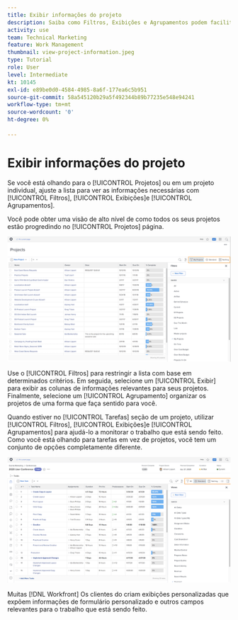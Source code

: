 ```yaml
---
title: Exibir informações do projeto
description: Saiba como Filtros, Exibições e Agrupamentos podem facilitar a visualização das informações do projeto para ajudá-lo a gerenciar projetos.
activity: use
team: Technical Marketing
feature: Work Management
thumbnail: view-project-information.jpeg
type: Tutorial
role: User
level: Intermediate
kt: 10145
exl-id: e89be0d0-4584-4985-8a6f-177ea6c5b951
source-git-commit: 58a545120b29a5f492344b89b77235e548e94241
workflow-type: tm+mt
source-wordcount: '0'
ht-degree: 0%

---
```


# Exibir informações do projeto

Se você está olhando para o [!UICONTROL Projetos] ou em um projeto individual, ajuste a lista para ver as informações necessárias com [!UICONTROL Filtros], [!UICONTROL Exibições]e [!UICONTROL Agrupamentos].

Você pode obter uma visão de alto nível de como todos os seus projetos estão progredindo no [!UICONTROL Projetos] página.

![Página de projeto com filtros mostrando](assets/planner-fund-project-page-fvg-copy.png)

Use o [!UICONTROL Filtros] para restringir a lista com base em determinados critérios. Em seguida, selecione um [!UICONTROL Exibir] para exibir as colunas de informações relevantes para seus projetos. Finalmente, selecione um [!UICONTROL Agrupamento] organizar os projetos de uma forma que faça sentido para você.

Quando estiver no [!UICONTROL Tarefas] seção de um projeto, utilizar [!UICONTROL Filtros], [!UICONTROL Exibições]e [!UICONTROL Agrupamentos] para ajudá-lo a monitorar o trabalho que está sendo feito. Como você está olhando para tarefas em vez de projetos, você tem um conjunto de opções completamente diferente.

![Lista de tarefas do projeto com exibições mostradas](assets/planner-fund-task-list-fvg.png)

Muitas [!DNL Workfront] Os clientes do criam exibições personalizadas que expõem informações de formulário personalizado e outros campos relevantes para o trabalho que está sendo feito.
